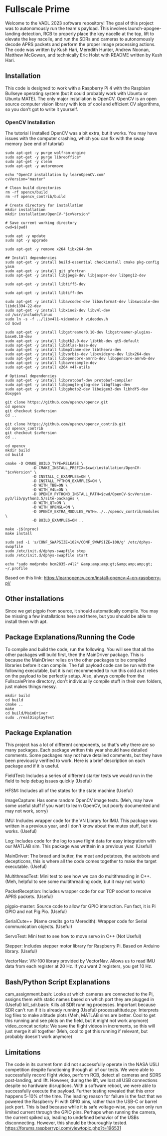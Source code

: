 # Fullscale Prime

Welcome to the VADL 2023 software repository! The goal of this project was to autonomously run the team's payload. This involves launch-apogee-landing detection, RCB to properly place the key nacelle at the top, lift to elevate the key nacelle, and run the SDRs and cameras to autonomously decode APRS packets and perform the proper image processing actions. The code was written by Kush Hari, Meredith Hunter, Andrew Noonan, Matthew McGowan, and technically Eric Holst with README written by Kush Hari.

## Installation
This code is designed to work with a Raspberry Pi 4 with the Raspbian Bullseye operating system (but it could probably work with Ubuntu or Ubuntu MATE). The only major installation is OpenCV. OpenCV is an open source computer vision library with lots of cool and efficient CV algorithms, so you don't got to write it yourself.

### OpenCV Installation
The tutorial I installed OpenCV was a bit extra, but it works. You may have issues with the computer crashing, which you can fix with the swap memory (see end of tutorial)
```
sudo apt-get -y purge wolfram-engine
sudo apt-get -y purge libreoffice*
sudo apt-get -y clean
sudo apt-get -y autoremove

echo "OpenCV installation by learnOpenCV.com"
cvVersion="master"

# Clean build directories
rm -rf opencv/build
rm -rf opencv_contrib/build

# Create directory for installation
mkdir installation
mkdir installation/OpenCV-"$cvVersion"

# Save current working directory
cwd=$(pwd)

sudo apt -y update
sudo apt -y upgrade

sudo apt-get -y remove x264 libx264-dev
 
## Install dependencies
sudo apt-get -y install build-essential checkinstall cmake pkg-config yasm
sudo apt-get -y install git gfortran
sudo apt-get -y install libjpeg8-dev libjasper-dev libpng12-dev
 
sudo apt-get -y install libtiff5-dev
 
sudo apt-get -y install libtiff-dev
 
sudo apt-get -y install libavcodec-dev libavformat-dev libswscale-dev libdc1394-22-dev
sudo apt-get -y install libxine2-dev libv4l-dev
cd /usr/include/linux
sudo ln -s -f ../libv4l1-videodev.h videodev.h
cd $cwd
 
sudo apt-get -y install libgstreamer0.10-dev libgstreamer-plugins-base0.10-dev
sudo apt-get -y install libgtk2.0-dev libtbb-dev qt5-default
sudo apt-get -y install libatlas-base-dev
sudo apt-get -y install libmp3lame-dev libtheora-dev
sudo apt-get -y install libvorbis-dev libxvidcore-dev libx264-dev
sudo apt-get -y install libopencore-amrnb-dev libopencore-amrwb-dev
sudo apt-get -y install libavresample-dev
sudo apt-get -y install x264 v4l-utils
 
# Optional dependencies
sudo apt-get -y install libprotobuf-dev protobuf-compiler
sudo apt-get -y install libgoogle-glog-dev libgflags-dev
sudo apt-get -y install libgphoto2-dev libeigen3-dev libhdf5-dev doxygen

git clone https://github.com/opencv/opencv.git
cd opencv
git checkout $cvVersion
cd ..
 
git clone https://github.com/opencv/opencv_contrib.git
cd opencv_contrib
git checkout $cvVersion
cd ..

cd opencv
mkdir build
cd build

cmake -D CMAKE_BUILD_TYPE=RELEASE \
            -D CMAKE_INSTALL_PREFIX=$cwd/installation/OpenCV-"$cvVersion" \
            -D INSTALL_C_EXAMPLES=ON \
            -D INSTALL_PYTHON_EXAMPLES=ON \
            -D WITH_TBB=ON \
            -D WITH_V4L=ON \
            -D OPENCV_PYTHON3_INSTALL_PATH=$cwd/OpenCV-$cvVersion-py3/lib/python3.5/site-packages \
            -D WITH_QT=ON \
            -D WITH_OPENGL=ON \
            -D OPENCV_EXTRA_MODULES_PATH=../../opencv_contrib/modules \
            -D BUILD_EXAMPLES=ON ..

make -j$(nproc)
make install

sudo sed -i 's/CONF_SWAPSIZE=1024/CONF_SWAPSIZE=100/g' /etc/dphys-swapfile
sudo /etc/init.d/dphys-swapfile stop
sudo /etc/init.d/dphys-swapfile start

echo "sudo modprobe bcm2835-v4l2" &amp;amp;amp;gt;&amp;amp;amp;gt; ~/.profile
```
Based on this link: https://learnopencv.com/install-opencv-4-on-raspberry-pi/

## Other installations
Since we get pigpio from source, it should automatically compile. You may be missing a few installations here and there, but you should be able to install them with apt.

## Package Explanations/Running the Code
To compile and build the code, run the following. You will see that all the other packages will build first, then the MainDriver package. This is because the MainDriver relies on the other packages to be compiled libraries before it can compile. The full payload code can be run with the following executable, but it is not recommended to run this cold as it relies on the payload to be perfectly setup. Also, always compile from the FullscalePrime directory, don't individually compile stuff in their own folders, just makes things messy.
```
mkdir build
cd build
cmake ..
make
cd build/MainDriver
sudo ./realDisplayTest
```

## Package Explanation
This project has a lot of different components, so that's why there are so many packages. Each package written this year should have detailed comments. Some packages may not have detailed comments, but they have been previously verified to work. Here is a brief description on each package and if it is useful.

FieldTest: Includes a series of different starter tests we would run in the field to help debug issues quickly (Useful)

HFSM: Includes all of the states for the state machine (Useful)

ImageCapture: Has some random OpenCV image tests. (Meh, may have some useful stuff if you want to learn OpenCV, but poorly documented and may not work, sorry)

IMU: Includes wrapper code for the VN Library for IMU. This package was written in a previous year, and I don't know about the mutex stuff, but it works. (Useful)

Log: Includes code for the log to save flight data for easy integration with our MATLAB sim. This package was writtein in a previous year. (Useful)

MainDriver: The bread and butter, the meat and potatoes, the autobots and decepticons, this is where all the code comes together to make the target executable. (Useful)

MultithreadTest: Mini test to see how we can do multithreading in C++. (Meh, helpful to see some multithreading code, but it may not work)

PacketReception: Includes wrapper code for our TCP socket to receive APRS packets. (Useful)

pigpio-master: Source code to allow for GPIO interaction. Fun fact, it is Pi GPIO and not Pig Pio. (Useful)

SerialCute++ (Name credits go to Meredith): Wrapper code for Serial communication objects. (Useful)

ServoTest: Mini test to see how to move servo in C++ (Not Useful)

Stepper: Includes stepper motor library for Raspberry Pi. Based on Arduino library. (Useful)

VectorNav: VN-100 library provided by VectorNav. Allows us to read IMU data from each register at 20 Hz. If you want 2 registers, you get 10 Hz.

## Bash/Python Script Explanations
cam_assignment.bash: Looks at which cameras are connected to the Pi, assigns them with static names based on which port they are plugged in (Useful)
kill_sdr.bash: Kills all SDR running processes. Important because SDR can't run if it is already running (Useful)
processaltitude.py: Interprets log files to make altitude plots (Meh, MATLAB sims are better. Cool to get this running and see plots on the field, but it might not work anymore)
video_concat scripts: We save the flight videos in increments, so this will just merge it all together (Meh, cool to get this running if relevant, but probably doesn't work anymore)


## Limitations
The code in its current form did not successfully operate in the NASA USLI competition despite functioning through all of our tests. We were able to successfully record flight video, perform RCB, detect all cameras and SDRS post-landing, and lift. However, during the lift, we lost all USB connections despite no hardware disruptions. With a software reboot, we were able to successfully execute the payload. Further testing revealed that this error happens 5-10% of the time. The leading reason for failure is the fact that we powered the Raspberry Pi with GPIO pins, rather than the USB-C or barrel jack port. This is bad because while it is safe voltage-wise, you can only run limited current through the GPIO pins. Perhaps when running the camera, the current spiked up, leading to undefined behavior of the USBs disconnecting. However, this should be thouroughly tested.
https://forums.raspberrypi.com/viewtopic.php?t=196531
